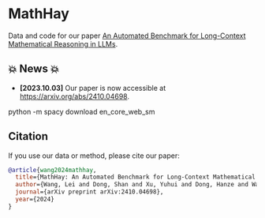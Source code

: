 
# MathHay

Data and code for our paper [An Automated Benchmark for Long-Context Mathematical Reasoning in LLMs](https://arxiv.org/abs/2410.04698).

<!-- :star: Our data and method have inspired or been used for the development of recent large language models (LLMs) including [Google's Gemini](https://gemini.google.com), [Perplexity.AI's Online LLMs](https://blog.perplexity.ai/blog/introducing-pplx-online-llms), [You.com](https://about.you.com/introducing-the-you-api-web-scale-search-for-llms), and [Contextual AI's RAG 2.0](https://contextual.ai/introducing-rag2) :star: -->


## 💥 News 💥
- **[2023.10.03]** Our paper is now accessible at https://arxiv.org/abs/2410.04698.


python -m spacy download en_core_web_sm


## Citation


If you use our data or method, please cite our paper:
```bibtex
@article{wang2024mathhay,
  title={MathHay: An Automated Benchmark for Long-Context Mathematical Reasoning in LLMs},
  author={Wang, Lei and Dong, Shan and Xu, Yuhui and Dong, Hanze and Wang, Yalu and Saha, Amrita and Lim, Ee-Peng and Xiong, Caiming and Sahoo, Doyen},
  journal={arXiv preprint arXiv:2410.04698},
  year={2024}
}
```

